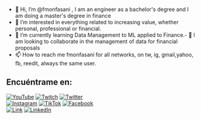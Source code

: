 - 👋 Hi, I’m @fmonfasani , I am an engineer as a bachelor's degree and I am doing a master's degree in finance
- 👀 I’m interested in everything related to increasing value, whether personal, professional or financial.
- 🌱 I’m currently learning Data Management to ML applied to Finance.- 
💞️ I am looking to collaborate in the management of data for financial proposals
- 📫 How to reach me fmonfasani for all networks, on tw, ig, gmail,yahoo, fb, reedit, always the same user.
## Encuéntrame en:

[![YouTube](https://img.shields.io/badge/YouTube-fmonfasani_Dev-FF1100?style=for-the-badge&logo=youtube&logoColor=white&labelColor=101010)](https://www.youtube.com/@fmonfasanidev/channels)
[![Twitch](https://img.shields.io/badge/Twitch-fmonfasani-9146FF?style=for-the-badge&logo=twitch&logoColor=white&labelColor=101010)](https://www.twitch.tv/fmonfasani)
[![Twitter](https://img.shields.io/badge/Twitter-@fmonfasani-1DA1F2?style=for-the-badge&logo=twitter&logoColor=white&labelColor=101010)](https://twitter.com/fmonfasani)
</br>
[![Instagram](https://img.shields.io/badge/Instagram-@fmonfasani-E4405F?style=for-the-badge&logo=instagram&logoColor=white&labelColor=101010)](https://instagram.com/fmonfasani)
[![TikTok](https://img.shields.io/badge/TikTok-@fmonfasanidev-69C9D0?style=for-the-badge&logo=tiktok&logoColor=white&labelColor=101010)](https://tiktok.com/@mfmonfasanidev)
[![Facebook](https://img.shields.io/badge/Facebook-@fmonfasani-1877F2?style=for-the-badge&logo=facebook&logoColor=white&labelColor=101010)](https://facebook.com/fmonfasani)
</br>
[![Link](https://img.shields.io/badge/Link_Site-valuarty-39E09B?style=for-the-badge&logo=Linktree&logoColor=white&labelColor=101010)](https://valuarty.com)
[![LinkedIn](https://img.shields.io/badge/LinkedIn-Federico_Monfasani-0077B5?style=for-the-badge&logo=linkedin&logoColor=white&labelColor=101010)](https://www.linkedin.com/in/fmonfasani)
